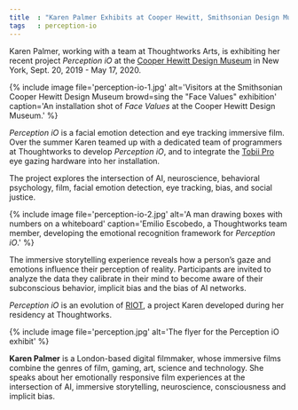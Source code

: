 ```yaml
---
title  : "Karen Palmer Exhibits at Cooper Hewitt, Smithsonian Design Museum in New York"
tags   : perception-io
---
```

Karen Palmer, working with a team at Thoughtworks Arts, is exhibiting her recent project *Perception iO* at the [Cooper Hewitt Design Museum](https://www.cooperhewitt.org/events/current-exhibitions/face-values/) in New York, Sept. 20, 2019 - May 17, 2020.

{% include image file='perception-io-1.jpg'
   alt='Visitors at the Smithsonian Cooper Hewitt Design Museum browd=sing the "Face Values" exhibition'
   caption='An installation shot of _Face Values_ at the Cooper Hewitt Design Museum.' %}

*Perception iO* is a facial emotion detection and eye tracking immersive film. Over the summer Karen teamed up with a dedicated team of programmers at Thoughtworks to develop *Perception iO*, and to integrate the [Tobii Pro](https://www.tobiipro.com/product-listing/nano/) eye gazing hardware into her installation.

<!--excerpt-ends-->

The project explores the intersection of AI, neuroscience, behavioral psychology, film, facial emotion detection, eye tracking, bias, and social justice.

{% include image file='perception-io-2.jpg'
   alt='A man drawing boxes with numbers on a whiteboard'
   caption='Emilio Escobedo, a Thoughtworks team member, developing the emotional recognition framework for *Perception iO*.' %}

The immersive storytelling experience reveals how a person’s gaze and emotions influence their perception of reality. Participants are invited to analyze the data they calibrate in their mind to become aware of their subconscious behavior, implicit bias and the bias of AI networks.

_Perception iO_ is an evolution of [RIOT](https://thoughtworksarts.io/projects/riot/), a project Karen developed during her residency at Thoughtworks.

{% include image file='perception.jpg'
   alt='The flyer for the Perception iO exhibit' %}

**Karen Palmer** is a London-based digital filmmaker, whose immersive films combine the genres of film, gaming, art, science and technology. She speaks about her emotionally responsive film experiences at the intersection of AI, immersive storytelling, neuroscience, consciousness and implicit bias.